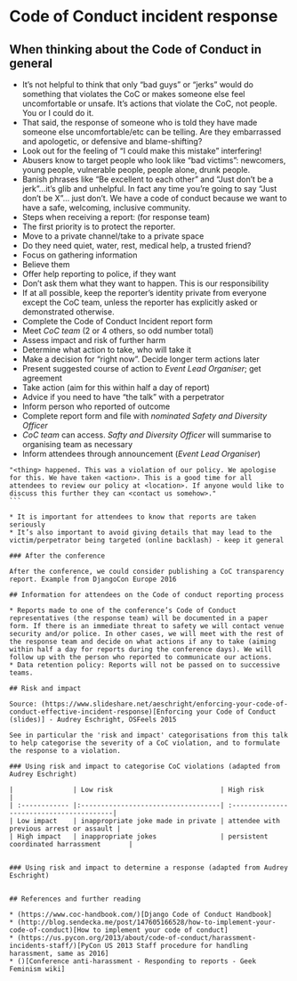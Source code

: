 # Code of Conduct incident response

## When thinking about the Code of Conduct in general

* It’s not helpful to think that only “bad guys” or “jerks” would do something that violates the CoC or makes someone else feel uncomfortable or unsafe. It’s actions that violate the CoC, not people. You or I could do it.
* That said, the response of someone who is told they have made someone else uncomfortable/etc can be telling. Are they embarrassed and apologetic, or defensive and blame-shifting?
* Look out for the feeling of “I could make this mistake” interfering!
* Abusers know to target people who look like “bad victims”: newcomers, young people, vulnerable people, people alone, drunk people. 
* Banish phrases like “Be excellent to each other” and “Just don’t be a jerk”...it’s glib and unhelpful. In fact any time you’re going to say “Just don’t be X”... just don’t. We have a code of conduct because we want to have a safe, welcoming, inclusive community. 
* Steps when receiving a report: (for response team)
* The first priority is to protect the reporter.
* Move to a private channel/take to a private space
* Do they need quiet, water, rest, medical help, a trusted friend?
* Focus on gathering information
* Believe them
* Offer help reporting to police, if they want
* Don’t ask them what they want to happen. This is our responsibility
* If at all possible, keep the reporter’s identity private from everyone except the CoC team, unless the reporter has explicitly asked or demonstrated otherwise.
* Complete the Code of Conduct Incident report form
* Meet *CoC team* (2 or 4 others, so odd number total)
* Assess impact and risk of further harm
* Determine what action to take, who will take it
* Make a decision for “right now”. Decide longer term actions later
* Present suggested course of action to *Event Lead Organiser*; get agreement
* Take action (aim for this within half a day of report)
* Advice if you need to have “the talk” with a perpetrator
* Inform person who reported of outcome
* Complete report form and file with *nominated Safety and Diversity Officer*
* *CoC team* can access. *Safty and Diversity Officer* will summarise to organising team as necessary
* Inform attendees through announcement (*Event Lead Organiser*)

````
"<thing> happened. This was a violation of our policy. We apologise for this. We have taken <action>. This is a good time for all attendees to review our policy at <location>. If anyone would like to discuss this further they can <contact us somehow>."
```

* It is important for attendees to know that reports are taken seriously
* It’s also important to avoid giving details that may lead to the victim/perpetrator being targeted (online backlash) - keep it general

### After the conference

After the conference, we could consider publishing a CoC transparency report. Example from DjangoCon Europe 2016

## Information for attendees on the Code of conduct reporting process

* Reports made to one of the conference’s Code of Conduct representatives (the response team) will be documented in a paper form. If there is an immediate threat to safety we will contact venue security and/or police. In other cases, we will meet with the rest of the response team and decide on what actions if any to take (aiming within half a day for reports during the conference days). We will follow up with the person who reported to communicate our actions. 
* Data retention policy: Reports will not be passed on to successive teams.

## Risk and impact

Source: (https://www.slideshare.net/aeschright/enforcing-your-code-of-conduct-effective-incident-response)[Enforcing your Code of Conduct (slides)] - Audrey Eschright, OSFeels 2015

See in particular the 'risk and impact' categorisations from this talk to help categorise the severity of a CoC violation, and to formulate the response to a violation.

### Using risk and impact to categorise CoC violations (adapted from Audrey Eschright)

|               | Low risk                           | High risk                                |
| :------------ |:-----------------------------------| :----------------------------------------|
| Low impact    | inappropriate joke made in private | attendee with previous arrest or assault |
| High impact   | inappropriate jokes                | persistent coordinated harrassment       |


### Using risk and impact to determine a response (adapted from Audrey Eschright)


## References and further reading

* (https://www.coc-handbook.com/)[Django Code of Conduct Handbook] 
* (http://blog.sendecka.me/post/147605166528/how-to-implement-your-code-of-conduct)[How to implement your code of conduct]
* (https://us.pycon.org/2013/about/code-of-conduct/harassment-incidents-staff/)[PyCon US 2013 Staff procedure for handling harassment, same as 2016]
* ()[Conference anti-harassment - Responding to reports - Geek Feminism wiki]

